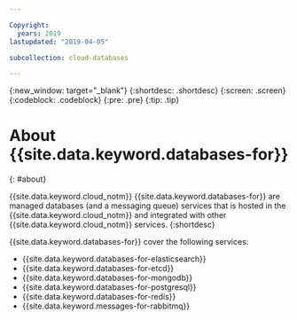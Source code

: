 ```yaml
---

Copyright:
  years: 2019
lastupdated: "2019-04-05"

subcollection: cloud-databases

---
```


{:new_window: target="_blank"}
{:shortdesc: .shortdesc}
{:screen: .screen}
{:codeblock: .codeblock}
{:pre: .pre}
{:tip: .tip}

# About {{site.data.keyword.databases-for}}
{: #about}

{{site.data.keyword.cloud_notm}} {{site.data.keyword.databases-for}} are managed databases (and a messaging queue) services that is hosted in the {{site.data.keyword.cloud_notm}} and integrated with other {{site.data.keyword.cloud_notm}} services. 
{:shortdesc}

{{site.data.keyword.databases-for}} cover the following services:
- {{site.data.keyword.databases-for-elasticsearch}}
- {{site.data.keyword.databases-for-etcd}}
- {{site.data.keyword.databases-for-mongodb}}
- {{site.data.keyword.databases-for-postgresql}}
- {{site.data.keyword.databases-for-redis}}
- {{site.data.keyword.messages-for-rabbitmq}}

